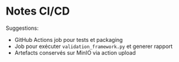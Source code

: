 # Notes CI/CD

Suggestions:
- GitHub Actions job pour tests et packaging
- Job pour exécuter `validation_framework.py` et generer rapport
- Artefacts conservés sur MinIO via action upload
